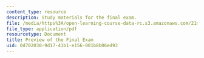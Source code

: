 ```yaml
---
content_type: resource
description: Study materials for the final exam.
file: /media/https%3A/open-learning-course-data-rc.s3.amazonaws.com/21m-263-music-since-1960-spring-2006/0d7020309d1741b1e156001b8b06ed93_final_preview.pdf
file_type: application/pdf
resourcetype: Document
title: Preview of the Final Exam
uid: 0d702030-9d17-41b1-e156-001b8b06ed93
---
```

